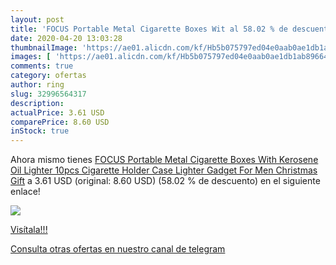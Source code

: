 ```yaml
---
layout: post
title: 'FOCUS Portable Metal Cigarette Boxes Wit al 58.02 % de descuento'
date: 2020-04-20 13:03:28
thumbnailImage: 'https://ae01.alicdn.com/kf/Hb5b075797ed04e0aab0ae1db1ab89664A/FOCUS-Portable-Metal-Cigarette-Boxes-With-Kerosene-Oil-Lighter-10pcs-Cigarette-Holder-Case-Lighter-Gadget-For.png_350x350._SL200_.png'
images: [ 'https://ae01.alicdn.com/kf/Hb5b075797ed04e0aab0ae1db1ab89664A/FOCUS-Portable-Metal-Cigarette-Boxes-With-Kerosene-Oil-Lighter-10pcs-Cigarette-Holder-Case-Lighter-Gadget-For.png_350x350._SL200_.png' ]
comments: true
category: ofertas
author: ring
slug: 32996564317
description:
actualPrice: 3.61 USD
comparePrice: 8.60 USD
inStock: true
---
```


Ahora mismo tienes [FOCUS Portable Metal Cigarette Boxes With Kerosene Oil Lighter 10pcs Cigarette Holder Case Lighter Gadget For Men Christmas Gift](https://www.amazon.com/dp/32996564317/?tag=redken08-20) a 3.61 USD (original: 8.60 USD) (58.02 %  de descuento) en el siguiente enlace!

[![](https://ae01.alicdn.com/kf/Hb5b075797ed04e0aab0ae1db1ab89664A/FOCUS-Portable-Metal-Cigarette-Boxes-With-Kerosene-Oil-Lighter-10pcs-Cigarette-Holder-Case-Lighter-Gadget-For.png_350x350._SL200_.png)](https://www.amazon.com/dp/32996564317/?tag=redken08-20)

[Visítala!!!](https://www.amazon.com/dp/32996564317/?tag=redken08-20)

[Consulta otras ofertas en nuestro canal de telegram](https://t.me/s/ofertas25)
